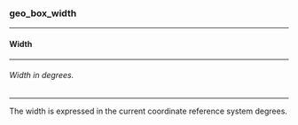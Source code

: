 ### geo_box_width



------
#### Width



------
###### Width in degrees.



------
The width is expressed in the current coordinate reference system degrees.